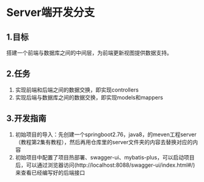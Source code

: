 #   Server端开发分支

## 1.目标

搭建一个前端与数据库之间的中间层，为前端更新视图提供数据支持。

## 2.任务

1. 实现前端和后端之间的数据交换，即实现controllers
2. 实现后端与数据库之间的数据交换，即实现models和mappers

## 3.开发指南

1. 初始项目的导入：先创建一个springboot2.76，java8，的meven工程server（教程第2集有教程），然后再用仓库里的server文件夹的内容去替换对应的内容
2. 初始项目中配置了项目热部署、swagger-ui、mybatis-plus，可以启动项目后，可以通过浏览器访问(http://localhost:8088/swagger-ui/index.html#/)来查看已经编写好的后端接口

